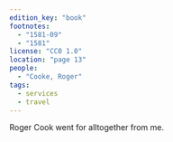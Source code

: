 ```yaml
---
edition_key: "book"
footnotes:
  - "1581-09"
  - "1581"
license: "CC0 1.0"
location: "page 13"
people:
  - "Cooke, Roger"
tags:
  - services
  - travel
---
```

Roger Cook went for alltogether from me.
